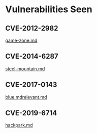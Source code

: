 # Vulnerabilities Seen

## CVE-2012-2982

[game-zone.md](../../walkthroughs/tryhackme/game-zone.md "mention")

## CVE-2014-6287

[steel-mountain.md](../../walkthroughs/tryhackme/steel-mountain.md "mention")



## CVE-2017-0143

[blue.md](../../walkthroughs/tryhackme/blue.md "mention")[relevant.md](../../walkthroughs/tryhackme/relevant.md "mention")



## CVE-2019-6714

[hackpark.md](../../walkthroughs/tryhackme/hackpark.md "mention")





